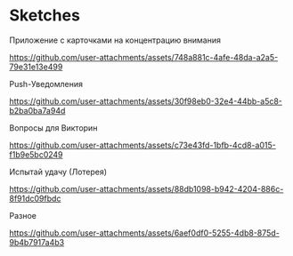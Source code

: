 # Sketches 
Приложение с карточками на концентрацию внимания

https://github.com/user-attachments/assets/748a881c-4afe-48da-a2a5-79e31e13e499

Push-Уведомления

https://github.com/user-attachments/assets/30f98eb0-32e4-44bb-a5c8-b2ba0ba7a94d

Вопросы для Викторин

https://github.com/user-attachments/assets/c73e43fd-1bfb-4cd8-a015-f1b9e5bc0249

Испытай удачу (Лотерея)

https://github.com/user-attachments/assets/88db1098-b942-4204-886c-8f91dc09fbdc

Разное

https://github.com/user-attachments/assets/6aef0df0-5255-4db8-875d-9b4b7917a4b3

